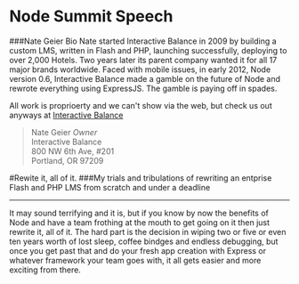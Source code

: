 Node Summit Speech
=========

###Nate Geier Bio
Nate started Interactive Balance in 2009 by building a custom LMS, written in Flash and PHP, launching successfully, deploying to over 2,000 Hotels. Two years later its parent company wanted it for all 17 major brands worldwide. Faced with mobile issues, in early 2012, Node version 0.6, Interactive Balance made a gamble on the future of Node and rewrote everything using ExpressJS. The gamble is paying off in spades.

All work is proprioerty and we can't show via the web, but check us out anyways at [Interactive Balance](http://interactivebalance.com)


>Nate Geier *Owner*  
>Interactive Balance  
>800 NW 6th Ave, #201  
>Portland, OR 97209  

#Rewite it, all of it.
###My trials and tribulations of rewriting an entprise Flash and PHP LMS from scratch and under a deadline
***
It may sound terrifying and it is, but if you know by now the benefits of Node and have a team frothing at the mouth to get going on it then just rewrite it, all of it. 
The hard part is the decision in wiping two or five or even ten years worth of lost sleep, coffee bindges and endless debugging, but once you get past that and do your fresh app creation with Express or whatever framework your team goes with, it all gets easier and more exciting from there.